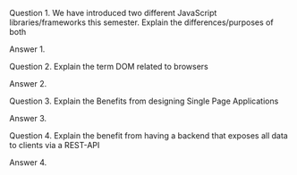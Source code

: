 Question 1.
We have introduced two different JavaScript libraries/frameworks this semester. Explain the
differences/purposes of both

Answer 1.


Question 2.
Explain the term DOM related to browsers

Answer 2.


Question 3.
Explain the Benefits from designing Single Page Applications

Answer 3.


Question 4.
Explain the benefit from having a backend that exposes all data to clients via a REST-API

Answer 4.

